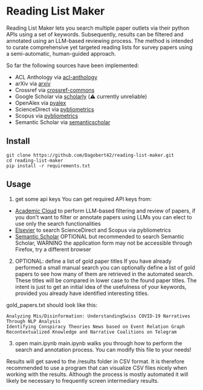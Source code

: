 # Reading List Maker

Reading List Maker lets you search multiple paper outlets via their python APIs using a set of keywords. Subsequently, results can be filtered and annotated using an LLM-based reviewing process. The method is intended to curate comprehensive yet targeted reading lists for survey papers using a semi-automatic, human-guided approach.

So far the following sources have been implemented:

- ACL Anthology via [acl-anthology](https://github.com/acl-org/acl-anthology)
- arXiv via [arxiv](https://github.com/lukasschwab/arxiv.py)
- Crossref via [crossref-commons](https://gitlab.com/crossref/crossref_commons_py)
- Google Scholar via [scholarly](https://github.com/scholarly-python-package/scholarly) (⚠️ currently unreliable)
- OpenAlex via [pyalex](https://github.com/J535D165/pyalex)
- ScienceDirect via [pybliometrics](https://github.com/pybliometrics-dev/pybliometrics)
- Scopus via [pybliometrics](https://github.com/pybliometrics-dev/pybliometrics)
- Semantic Scholar via [semanticscholar](https://github.com/danielnsilva/semanticscholar)


## Install
```
git clone https://github.com/Dagobert42/reading-list-maker.git
cd reading-list-maker
pip install -r requirements.txt
```

## Usage

1. get some api keys
You can get required API keys from:

- [Academic Cloud](https://kisski.gwdg.de/en/leistungen/2-02-llm-service/) to perform LLM-based filtering and review of papers, if you don't want to filter or annotate papers using LLMs you can elect to use only the search functionalities
- [Elsevier](https://dev.elsevier.com/apikey/manage) to search ScienceDirect and Scopus via pybliometrics
- [Semantic Scholar](https://www.semanticscholar.org/product/api#api-key-form) OPTIONAL but recommended to search Semantic Scholar, WARNING the application form may not be accessible through Firefox, try a different browser

2. OPTIONAL: define a list of gold paper titles
If you have already performed a small manual search you can optionally define a list of gold papers to see how many of them are retrieved in the automated search. These titles will be compared in lower case to the found paper titles. The intent is just to get an initial idea of the usefulness of your keywords, provided you already have identified interesting titles.

gold_papers.txt should look like this:
```
Analyzing Mis/Disinformation: UnderstandingSwiss COVID-19 Narratives Through NLP Analysis
Identifying Conspiracy Theories News based on Event Relation Graph
Recontextualized Knowledge and Narrative Coalitions on Telegram
```

3. open main.ipynb
main.ipynb walks you through how to perform the search and annotation process. You can modify this file to your needs!

Results will get saved to the /results folder in CSV format. It is therefore recommended to use a program that can visualize CSV files nicely when working with the results. Although the process is mostly automated it will likely be necessary to frequently screen intermediary results.
